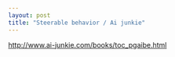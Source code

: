 ```yaml
---
layout: post
title: "Steerable behavior / Ai junkie"
---
```


http://www.ai-junkie.com/books/toc_pgaibe.html